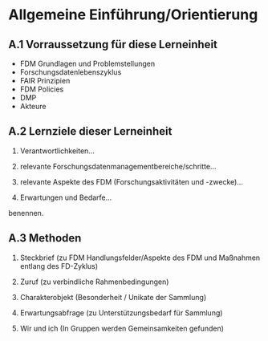 <!--
author:   Canan Hastik
email:    c.hastik@igsd-ev.de
version:  0.1.0
language: de German
icon:     https://raw.githubusercontent.com/chastik/Beratung_Dateityp_Bild/refs/heads/main/SODa-Logo_full.svg
link:     https://raw.githubusercontent.com/chastik/Beratung/refs/heads/main/soda.css
comment:  Diese Einheit....
-->


# Allgemeine Einführung/Orientierung 


## A.1 Vorraussetzung für diese Lerneinheit

- FDM Grundlagen und Problemstellungen
- Forschungsdatenlebenszyklus
- FAIR Prinzipien
- FDM Policies
- DMP
- Akteure


## A.2 Lernziele dieser Lerneinheit

1) Verantwortlichkeiten…

2) relevante Forschungsdatenmanagementbereiche/schritte… 

3) relevante Aspekte des FDM (Forschungsaktivitäten und -zwecke)… 

4) Erwartungen und Bedarfe... 

benennen.

## A.3 Methoden

1) Steckbrief (zu FDM Handlungsfelder/Aspekte des FDM und Maßnahmen entlang des FD-Zyklus)

2) Zuruf (zu verbindliche Rahmenbedingungen)

3) Charakterobjekt (Besonderheit / Unikate der Sammlung)

4) Erwartungsabfrage (zu Unterstützungsbedarf für Sammlung)

5) Wir und ich (In Gruppen werden Gemeinsamkeiten gefunden)


